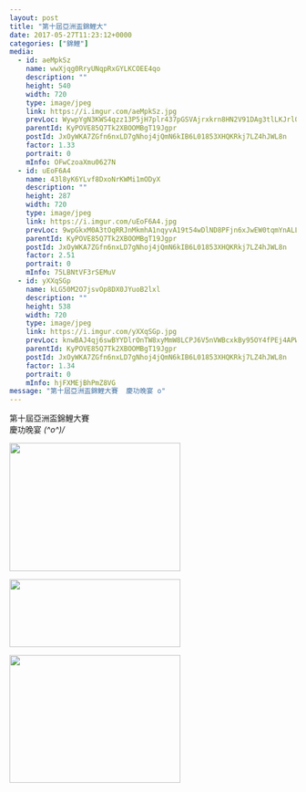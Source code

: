 ```yaml
---
layout: post
title: "第十屆亞洲盃錦鯉大" 
date: 2017-05-27T11:23:12+0000 
categories: ["錦鯉"] 
media:
  - id: aeMpkSz
    name: wwXjqg0RryUNqpRxGYLKCOEE4qo
    description: ""   
    height: 540
    width: 720
    type: image/jpeg
    link: https://i.imgur.com/aeMpkSz.jpg
    prevLoc: WywpYgN3KWS4qzz13P5jH7plr437pGSVAjrxkrn8HN2V91DAg3tlLKJrl0l1tqX1BXkPjVfRwGkyXoQVFw5L12z88qcnmvLOKQzKUkoO2nnX0XcpvE9yo8DRflEgK92VvOI69y2KWRQjIvBKmM9XkVhKNBo7D79pFkMWDkZJj7HEJJomNQLvCZvnV99B88tMkooAYMr0I5Emv4grM5Hx5mRMJE2AIm6W8AMMDwUNYn6jj1pXhkYAPp8qEXijQ43KY41vix6
    parentId: KyPOVE85Q7Tk2XBOOMBgT19Jgpr
    postId: JxOyWKA7ZGfn6nxLD7gNhoj4jQmN6kIB6L01853XHQKRkj7LZ4hJWL8n
    factor: 1.33
    portrait: 0
    mInfo: OFwCzoaXmu0627N
  - id: uEoF6A4
    name: 43l8yK6YLvf8DxoNrKWMi1mODyX
    description: ""   
    height: 287
    width: 720
    type: image/jpeg
    link: https://i.imgur.com/uEoF6A4.jpg
    prevLoc: 9wpGkxM0A3tOqRRJnMkmhA1nqyvA19t54wDlND8PFjn6xJwEW0tqmYnALLJkIA2QLzw6Pwu4QqkqOx26foRLD59qOWt6pJonLL37sE3kB14xkRur5B0AvDj3fJY0BXONrVI84KE2wrlNc02p8wWDEKivmgoQ6147F564PKpYzzCwxpWw48ARTvMrE2DVyXiYG3Kkq3znIjJRWj85k9u6BPwqw1gPslMgjvpkNrhzOYQMWqvoHJL20npo4GS7LEzlDgw2tqEw
    parentId: KyPOVE85Q7Tk2XBOOMBgT19Jgpr
    postId: JxOyWKA7ZGfn6nxLD7gNhoj4jQmN6kIB6L01853XHQKRkj7LZ4hJWL8n
    factor: 2.51
    portrait: 0
    mInfo: 75LBNtVF3rSEMuV
  - id: yXXqSGp
    name: kLG50M2O7jsvOp8DX0JYuoB2lxl
    description: ""   
    height: 538
    width: 720
    type: image/jpeg
    link: https://i.imgur.com/yXXqSGp.jpg
    prevLoc: knwBAJ4qj6swBYYDlrOnTW8xyMmW8LCPJ6V5nVWBcxkBy95OY4fPEj4APWP8cgNG3r1Bkvi4EMyYKW9xc1Dg7Kzjj8TwZQDW4j2GCv6wRO9vADI6jBMzL13YC1xq8wgv8giWQYMMRWVycljoRZ7xymiNEl7LoDK4cxQqgx9wjosmVV3G9xy5S32JowwxnxtVQ9ZoO947FJl8A5XP5rC36xKWz2mYSJBwzoVk2Qt9l8Eog1VRuw5oqj01QoHNZp9NxZy9T5w
    parentId: KyPOVE85Q7Tk2XBOOMBgT19Jgpr
    postId: JxOyWKA7ZGfn6nxLD7gNhoj4jQmN6kIB6L01853XHQKRkj7LZ4hJWL8n
    factor: 1.34
    portrait: 0
    mInfo: hjFXMEjBhPmZ8VG
message: "第十屆亞洲盃錦鯉大賽  慶功晚宴 o"
---
```


第十屆亞洲盃錦鯉大賽  
慶功晚宴 *\(^o^)/*


[//]: #media:  
<a href="https://i.imgur.com/aeMpkSz.jpg"><img src="https://i.imgur.com/aeMpkSz.jpg" height="225" width="300" /></a> 
  

<a href="https://i.imgur.com/uEoF6A4.jpg"><img src="https://i.imgur.com/uEoF6A4.jpg" height="119" width="300" /></a> 
  

<a href="https://i.imgur.com/yXXqSGp.jpg"><img src="https://i.imgur.com/yXXqSGp.jpg" height="224" width="300" /></a> 
 
